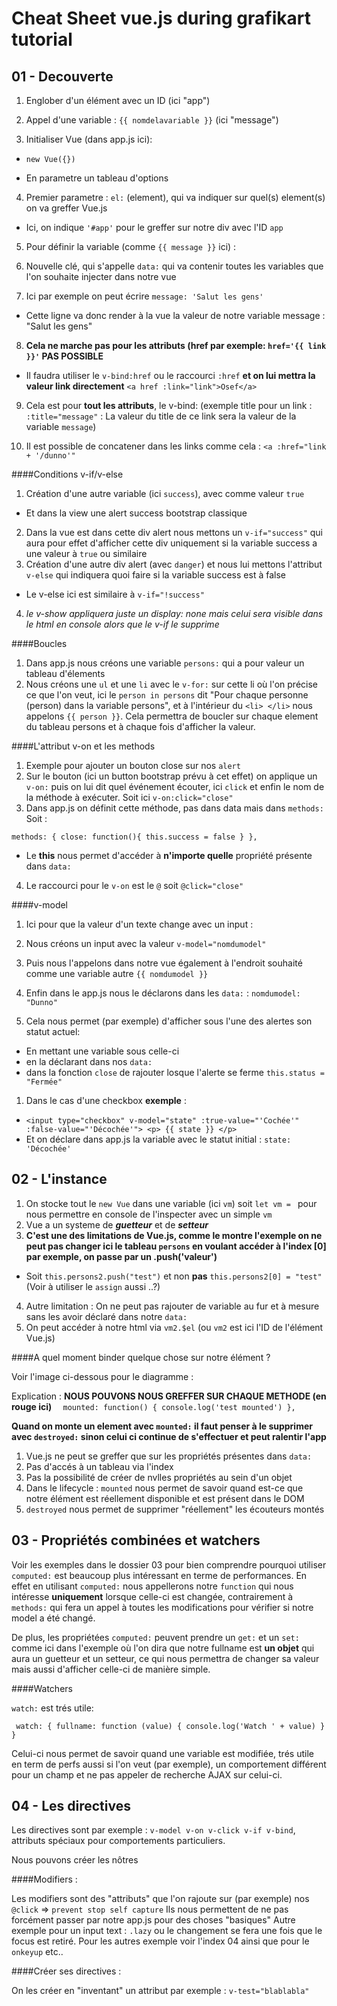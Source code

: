 # Cheat Sheet vue.js during grafikart tutorial

## 01 - Decouverte

1. Englober d'un élément avec un ID (ici "app")

2. Appel d'une variable : `{{ nomdelavariable }}` (ici "message")

3. Initialiser Vue (dans app.js ici):

  * `new Vue({})`

  * En parametre un tableau d'options

4. Premier parametre : `el:` (element), qui va indiquer sur quel(s) element(s) on va greffer Vue.js

  * Ici, on indique `'#app'` pour le greffer sur notre div avec l'ID `app`

5. Pour définir la variable (comme `{{ message }}` ici) :

6. Nouvelle clé, qui s'appelle `data:` qui va contenir toutes les variables que l'on souhaite injecter dans notre vue

7. Ici par exemple on peut écrire `message: 'Salut les gens'`  

  * Cette ligne va donc render à la vue la valeur de notre variable message : "Salut les gens"

8. **Cela ne marche pas pour les attributs (href par exemple: `href='{{ link }}'` PAS POSSIBLE**

  * Il faudra utiliser le `v-bind:href` ou le raccourci `:href` **et on lui mettra la valeur link directement** `<a href :link="link">Osef</a>`

9. Cela est pour **tout les attributs**, le v-bind: (exemple title pour un link : `:title="message"` : La valeur du title de ce link sera la valeur de la variable `message`)

10. Il est possible de concatener dans les links comme cela : `<a :href="link + '/dunno'"`

####Conditions v-if/v-else

1. Création d'une autre variable (ici `success`), avec comme valeur `true`
 * Et dans la view une alert success bootstrap classique
2. Dans la vue est dans cette div alert nous mettons un `v-if="success"` qui aura pour effet d'afficher cette div uniquement si la variable success a une valeur à `true` ou similaire
3. Création d'une autre div alert (avec `danger`) et nous lui mettons l'attribut `v-else` qui indiquera quoi faire si la variable success est à false
 * Le v-else ici est similaire à `v-if="!success"`
4. *le v-show appliquera juste un display: none mais celui sera visible dans le html en console alors que le v-if le supprime*

####Boucles

1. Dans app.js nous créons une variable `persons:` qui a pour valeur un tableau d'élements
2. Nous créons une `ul` et une `li` avec le `v-for:` sur cette li où l'on précise ce que l'on veut, ici le `person in persons` dit "Pour chaque personne (person) dans la variable persons", et à l'intérieur du `<li> </li>` nous appelons `{{ person }}`. Cela permettra de boucler sur chaque element du tableau persons et à chaque fois d'afficher la valeur.

####L'attribut v-on et les methods

1. Exemple pour ajouter un bouton close sur nos `alert`
2. Sur le bouton (ici un button bootstrap prévu à cet effet) on applique un `v-on:` puis on lui dit quel événement écouter, ici `click` et enfin le nom de la méthode à exécuter. Soit ici `v-on:click="close"`
3. Dans app.js on définit cette méthode, pas dans data mais dans `methods:` Soit :

`methods: {
  close: function(){
    this.success = false
  }
  },`

* Le **this** nous permet d'accéder à **n'importe quelle** propriété présente dans `data:`
4. Le raccourci pour le `v-on` est le `@` soit `@click="close"`

####v-model

1. Ici pour que la valeur d'un texte change avec un input :
2. Nous créons un input avec la valeur `v-model="nomdumodel"`
3. Puis nous l'appelons dans notre vue également à l'endroit souhaité comme une variable autre `{{ nomdumodel }}`
4. Enfin dans le app.js nous le déclarons dans les `data:` : `nomdumodel: "Dunno"`

1. Cela nous permet (par exemple) d'afficher sous l'une des alertes son statut actuel:
 * En mettant une variable sous celle-ci
 * en la déclarant dans nos `data:`
 * dans la fonction `close` de rajouter losque l'alerte se ferme `this.status = "Fermée"`

1. Dans le cas d'une checkbox **exemple** :
 * `<input type="checkbox" v-model="state" :true-value="'Cochée'" :false-value="'Décochée'">
       <p>
         {{ state }}
       </p>`
* Et on déclare dans app.js la variable avec le statut initial : `state: 'Décochée'`

## 02 - L'instance

1. On stocke tout le `new Vue` dans une variable (ici `vm`) soit `let vm = ` pour nous permettre en console de l'inspecter avec un simple `vm`
2. Vue a un systeme de **_guetteur_** et de **_setteur_**
3. **C'est une des limitations de Vue.js, comme le montre l'exemple on ne peut pas changer ici le tableau `persons` en voulant accéder à l'index [0] par exemple, on passe par un .push('valeur')**
 * Soit `this.persons2.push("test")` et non **pas** `this.persons2[0] = "test"` (Voir à utiliser le `assign` aussi ..?)
4. Autre limitation : On ne peut pas rajouter de variable au fur et à mesure sans les avoir déclaré dans notre `data:`
5. On peut accéder à notre html via `vm2.$el` (ou `vm2` est ici l'ID de l'élément Vue.js)

####A quel moment binder quelque chose sur notre élément ?

Voir l'image ci-dessous pour le diagramme :

Explication :
**NOUS POUVONS NOUS GREFFER SUR CHAQUE METHODE (en rouge ici)**
`  mounted:
    function() {
      console.log('test mounted')
    },`

**Quand on monte un element avec `mounted:` il faut penser à le supprimer avec `destroyed:` sinon celui ci continue de s'effectuer et peut ralentir l'app**

1. Vue.js ne peut se greffer que sur les propriétés présentes dans `data:`
2. Pas d'accés à un tableau via l'index
3. Pas la possibilité de créer de nvlles propriétés au sein d'un objet
4. Dans le lifecycle : `mounted` nous permet de savoir quand est-ce que notre élément est réellement disponible et est présent dans le DOM
5. `destroyed` nous permet de supprimer "réellement" les écouteurs montés

## 03 - Propriétés combinées et watchers

Voir les exemples dans le dossier 03 pour bien comprendre pourquoi utiliser `computed:` est beaucoup plus intéressant en terme de performances. En effet en utilisant `computed:` nous appellerons notre `function` qui nous intéresse **uniquement** lorsque celle-ci est changée, contrairement à `methods:` qui fera un appel à toutes les modifications pour vérifier si notre model a été changé.

De plus, les propriétées `computed:` peuvent prendre un `get:` et un `set:` comme ici dans l'exemple où l'on dira que notre fullname est **un objet** qui aura un guetteur et un setteur, ce qui nous permettra de changer sa valeur mais aussi d'afficher celle-ci de manière simple.

####Watchers

`watch:` est trés utile:

` watch: {
    fullname: function (value) {
      console.log('Watch ' + value)
    }
  }`

  Celui-ci nous permet de savoir quand une variable est modifiée, trés utile en term de perfs aussi si l'on veut (par exemple), un comportement différent pour un champ et ne pas appeler de recherche AJAX sur celui-ci.

## 04 - Les directives

Les directives sont par exemple : `v-model v-on v-click v-if v-bind`, attributs spéciaux pour comportements particuliers.

Nous pouvons créer les nôtres

####Modifiers :

Les modifiers sont des "attributs" que l'on rajoute sur (par exemple) nos `@click` => `prevent stop self capture`
Ils nous permettent de ne pas forcément passer par notre app.js pour des choses "basiques"
Autre exemple pour un input text : `.lazy` ou le changement se fera une fois que le focus est retiré.
Pour les autres exemple voir l'index 04 ainsi que pour le `onkeyup` etc..

####Créer ses directives :

On les créer en "inventant" un attribut par exemple : `v-test="blablabla"` 
